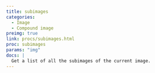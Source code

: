 ```yaml
---
title: subimages
categories: 
  - Image
  - Compound image
preimg: true
link: procs/subimages.html
proc: subimages
params: "img"
docs: |
  Get a list of all the subimages of the current image. 
---
```

